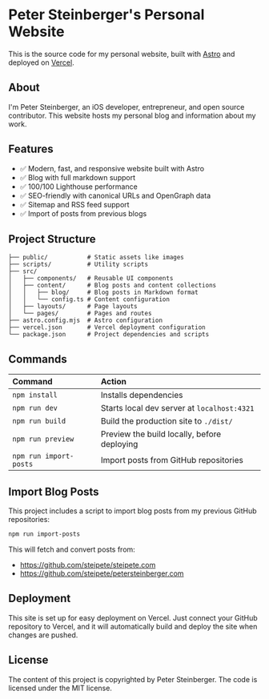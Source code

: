 # Peter Steinberger's Personal Website

This is the source code for my personal website, built with [Astro](https://astro.build) and deployed on [Vercel](https://vercel.com).

## About

I'm Peter Steinberger, an iOS developer, entrepreneur, and open source contributor. This website hosts my personal blog and information about my work.

## Features

- ✅ Modern, fast, and responsive website built with Astro
- ✅ Blog with full markdown support
- ✅ 100/100 Lighthouse performance
- ✅ SEO-friendly with canonical URLs and OpenGraph data
- ✅ Sitemap and RSS feed support
- ✅ Import of posts from previous blogs

## Project Structure

```text
├── public/           # Static assets like images
├── scripts/          # Utility scripts
├── src/
│   ├── components/   # Reusable UI components
│   ├── content/      # Blog posts and content collections
│   │   ├── blog/     # Blog posts in Markdown format
│   │   └── config.ts # Content configuration
│   ├── layouts/      # Page layouts
│   └── pages/        # Pages and routes
├── astro.config.mjs  # Astro configuration
├── vercel.json       # Vercel deployment configuration
└── package.json      # Project dependencies and scripts
```

## Commands

| Command                | Action                                      |
| :--------------------- | :------------------------------------------ |
| `npm install`          | Installs dependencies                       |
| `npm run dev`          | Starts local dev server at `localhost:4321` |
| `npm run build`        | Build the production site to `./dist/`      |
| `npm run preview`      | Preview the build locally, before deploying |
| `npm run import-posts` | Import posts from GitHub repositories       |

## Import Blog Posts

This project includes a script to import blog posts from my previous GitHub repositories:

```bash
npm run import-posts
```

This will fetch and convert posts from:

- https://github.com/steipete/steipete.com
- https://github.com/steipete/petersteinberger.com

## Deployment

This site is set up for easy deployment on Vercel. Just connect your GitHub repository to Vercel, and it will automatically build and deploy the site when changes are pushed.

## License

The content of this project is copyrighted by Peter Steinberger. The code is licensed under the MIT license.
